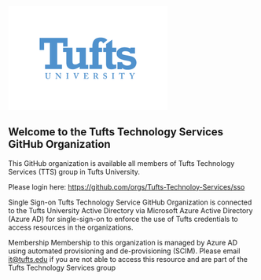 ![Tufts Logo](https://github.com/TTS-Test/.github/blob/main/Tufts_univ_blue_small.png)

## Welcome to the Tufts Technology Services GitHub Organization

This GitHub organization is available all members of Tufts Technology Services (TTS) group in Tufts University.

Please login here: https://github.com/orgs/Tufts-Technoloy-Services/sso

Single Sign-on
Tufts Technology Service GitHub Organization is connected to the Tufts University Active Directory via Microsoft Azure Active Directory (Azure AD) for single-sign-on to enforce the use of Tufts credentials to access resources in the organizations.

Membership
Membership to this organization is managed by Azure AD using automated provisioning and de-provisioning (SCIM). 
Please email it@tufts.edu if you are not able to access this resource and are part of the Tufts Technology Services group
<!--

**Here are some ideas to get you started:**

🙋‍♀️ A short introduction - what is your organization all about?
🌈 Contribution guidelines - how can the community get involved?
👩‍💻 Useful resources - where can the community find your docs? Is there anything else the community should know?
🍿 Fun facts - what does your team eat for breakfast?
🧙 Remember, you can do mighty things with the power of [Markdown](https://docs.github.com/github/writing-on-github/getting-started-with-writing-and-formatting-on-github/basic-writing-and-formatting-syntax)
-->
